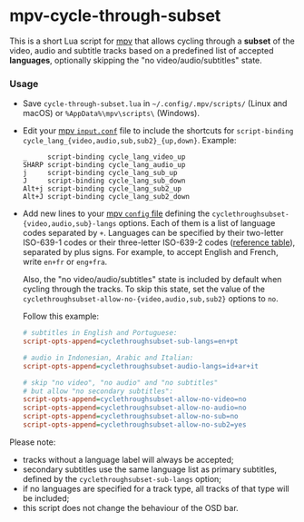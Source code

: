 # mpv-cycle-through-subset

This is a short Lua script for [mpv](https://github.com/mpv-player/mpv)
that allows cycling through a **subset** of the
video, audio and subtitle tracks
based on a predefined list of accepted **languages**,
optionally skipping the "no video/audio/subtitles" state. 

### Usage

- Save `cycle-through-subset.lua` in
    `~/.config/.mpv/scripts/` (Linux and macOS)
    or `%AppData%\mpv\scripts\` (Windows).
- Edit your
    [mpv `input.conf`](https://mpv.io/manual/master/#input-conf)
    file to include
    the shortcuts for
    `script-binding cycle_lang_{video,audio,sub,sub2}_{up,down}`.
Example:
    ```
    _     script-binding cycle_lang_video_up
    SHARP script-binding cycle_lang_audio_up
    j     script-binding cycle_lang_sub_up
    J     script-binding cycle_lang_sub_down
    Alt+j script-binding cycle_lang_sub2_up
    Alt+J script-binding cycle_lang_sub2_down
    ```
- Add new lines to your
    [mpv `config` file](https://mpv.io/manual/stable/#configuration-files)
    defining the `cyclethroughsubset-{video,audio,sub}-langs` options. Each of them is a list of language codes separated by `+`.
    Languages can be specified by their two-letter ISO-639-1 codes or their three-letter ISO-639-2 codes
    ([reference table](https://www.loc.gov/standards/iso639-2/php/code_list.php)), separated by plus signs. For example, to accept English and French, write `en+fr` or `eng+fra`.

    Also, the "no video/audio/subtitles" state is included by default when cycling through the tracks. To skip this state,
    set the value of the
    `cyclethroughsubset-allow-no-{video,audio,sub,sub2}`
    options to `no`.

    Follow this example:
    ```ini
    # subtitles in English and Portuguese:
    script-opts-append=cyclethroughsubset-sub-langs=en+pt

    # audio in Indonesian, Arabic and Italian:
    script-opts-append=cyclethroughsubset-audio-langs=id+ar+it

    # skip "no video", "no audio" and "no subtitles"
    # but allow "no secondary subtitles":
    script-opts-append=cyclethroughsubset-allow-no-video=no
    script-opts-append=cyclethroughsubset-allow-no-audio=no
    script-opts-append=cyclethroughsubset-allow-no-sub=no
    script-opts-append=cyclethroughsubset-allow-no-sub2=yes
    ```

Please note:
- tracks without a language label will always be accepted;
- secondary subtitles use the same language list as primary subtitles, defined by the `cyclethroughsubset-sub-langs` option; 
- if no languages are specified for a track type,
    all tracks of that type will be included;
- this script does not change the behaviour of the OSD bar.
